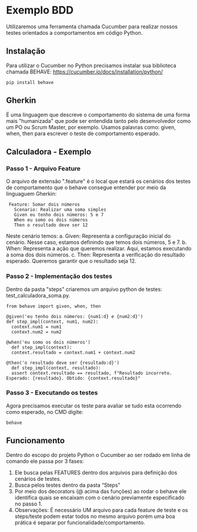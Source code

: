# Exemplo BDD

Utilizaremos uma ferramenta chamada Cucumber para realizar nossos testes orientados a comportamentos em código Python.

## Instalação
Para utilizar o Cucumber no Python precisamos instalar sua biblioteca chamada BEHAVE: https://cucumber.io/docs/installation/python/
  ```
  pip install behave
  ```

## Gherkin

É uma linguagem que descreve o comportamento do sistema de uma forma mais "humanizada" que pode ser entendida tanto pelo desenvolvedor como um PO ou Scrum Master, por exemplo.
Usamos palavras como: given, when, then para escrever o teste de comportamento esperado.

## Calculadora - Exemplo

### Passo 1 - Arquivo Feature
O arquivo de extensão ".feature" é o local que estará os cenários dos testes de comportamento que o behave consegue entender por meio da linguaguem Gherkin:
 ```
  Feature: Somar dois números
    Scenario: Realizar uma soma simples
    Given eu tenho dois números: 5 e 7
    When eu somo os dois números
    Then o resultado deve ser 12
```
Neste cenário temos:
a.	Given: Representa a configuração inicial do cenário. Nesse caso, estamos definindo que temos dois números, 5 e 7.
b.	When: Representa a ação que queremos realizar. Aqui, estamos executando a soma dos dois números.
c.	Then: Representa a verificação do resultado esperado. Queremos garantir que o resultado seja 12.

### Passo 2 - Implementação dos testes
Dentro da pasta "steps" criaremos um arquivo python de testes: test_calculadora_soma.py.
  ```
  from behave import given, when, then

  @given('eu tenho dois números: {num1:d} e {num2:d}')
  def step_impl(context, num1, num2):
    context.num1 = num1
    context.num2 = num2
  
  @when('eu somo os dois números')
    def step_impl(context):
    context.resultado = context.num1 + context.num2
  
  @then('o resultado deve ser {resultado:d}')
    def step_impl(context, resultado):
    assert context.resultado == resultado, f"Resultado incorreto. Esperado: {resultado}. Obtido: {context.resultado}"
  ```

### Passo 3 - Executando os testes
Agora precisamos executar os teste para avaliar se tudo esta ocorrendo como esperado, no CMD digite:
  ```
  behave
  ```

## Funcionamento
Dentro do escopo do projeto Python o Cucumber ao ser rodado em linha de comando ele passa por 3 fases:
1.	Ele busca pelas FEATURES dentro dos arquivos para definição dos cenários de testes.
2.	Busca pelos testes dentro da pasta “Steps”
3.	Por meio dos decorators (@ acima das funções) ao rodar o behave ele identifica quais se encaixam com o cenário previamente especificado no passo 1.
4.	Observações: É necessário UM arquivo para cada feature de teste e os steps/teste podem estar todos no mesmo arquivo porém uma boa prática é separar por funcionalidade/comportamento.

